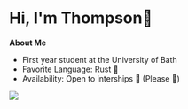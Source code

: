 # Hi, I'm Thompson👋

**About Me**
- First year student at the University of Bath
- Favorite Language: Rust 💪
- Availability: Open to interships 🙂 (Please 🙏)

<img align="center" src="https://github-readme-stats.vercel.app/api/top-langs/?username=itsthompson&layout=donut-vertical&theme=dark&hide_border=true" />
